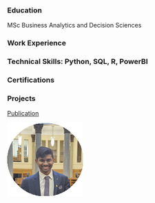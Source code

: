 ### Education
MSc Business Analytics and Decision Sciences

### Work Experience


### Technical Skills: Python, SQL, R, PowerBI

### Certifications




### Projects

[Publication](https://pubs.aip.org/aip/acp/article-abstract/2766/1/020014/2894918/Design-and-development-of-helium-assisted?redirectedFrom=fulltext)

![Profile](/assets/circular_headshot.png)
